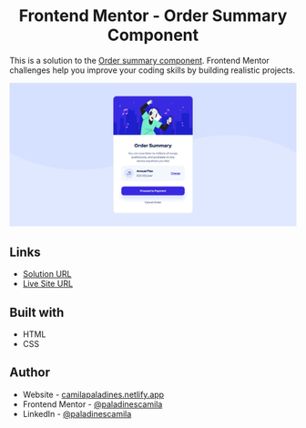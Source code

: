 <h1 align="center"> Frontend Mentor - Order Summary Component </h1>

This is a solution to the [Order summary component](https://www.frontendmentor.io/challenges/order-summary-component-QlPmajDUj). Frontend Mentor challenges help you improve your coding skills by building realistic projects.

![](https://raw.githubusercontent.com/paladinescamila/Order-Summary-Component/main/img/screenshoot.png)

## Links

- [Solution URL](https://www.frontendmentor.io/challenges/order-summary-component-QlPmajDUj/hub/order-summary-component-PhDhI-Frf)
- [Live Site URL](https://osc-frontend-mentor.netlify.app/)

## Built with

- HTML
- CSS

## Author

- Website - [camilapaladines.netlify.app](https://camilapaladines.netlify.app/)
- Frontend Mentor - [@paladinescamila](https://www.frontendmentor.io/profile/paladinescamila)
- LinkedIn - [@paladinescamila](https://co.linkedin.com/in/paladinescamila)
